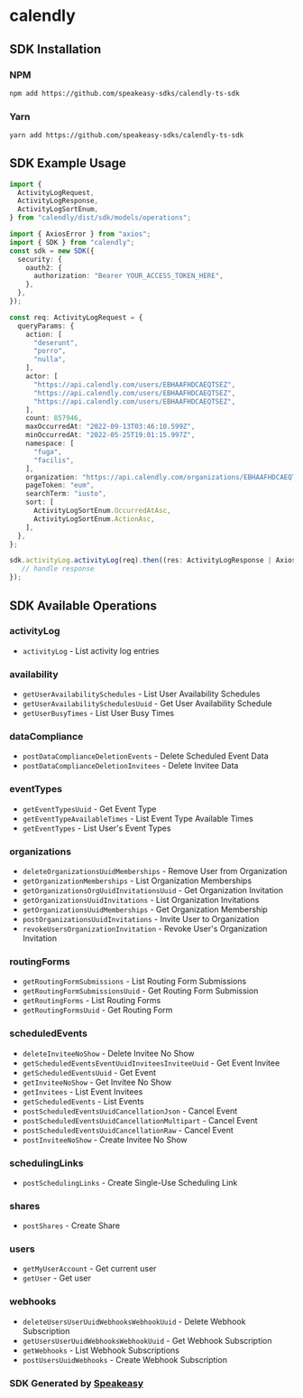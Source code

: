 # calendly

<!-- Start SDK Installation -->
## SDK Installation

### NPM

```bash
npm add https://github.com/speakeasy-sdks/calendly-ts-sdk
```

### Yarn

```bash
yarn add https://github.com/speakeasy-sdks/calendly-ts-sdk
```
<!-- End SDK Installation -->

## SDK Example Usage
<!-- Start SDK Example Usage -->
```typescript
import {
  ActivityLogRequest,
  ActivityLogResponse,
  ActivityLogSortEnum,
} from "calendly/dist/sdk/models/operations";

import { AxiosError } from "axios";
import { SDK } from "calendly";
const sdk = new SDK({
  security: {
    oauth2: {
      authorization: "Bearer YOUR_ACCESS_TOKEN_HERE",
    },
  },
});

const req: ActivityLogRequest = {
  queryParams: {
    action: [
      "deserunt",
      "porro",
      "nulla",
    ],
    actor: [
      "https://api.calendly.com/users/EBHAAFHDCAEQTSEZ",
      "https://api.calendly.com/users/EBHAAFHDCAEQTSEZ",
      "https://api.calendly.com/users/EBHAAFHDCAEQTSEZ",
    ],
    count: 857946,
    maxOccurredAt: "2022-09-13T03:46:10.599Z",
    minOccurredAt: "2022-05-25T19:01:15.997Z",
    namespace: [
      "fuga",
      "facilis",
    ],
    organization: "https://api.calendly.com/organizations/EBHAAFHDCAEQTSEZ",
    pageToken: "eum",
    searchTerm: "iusto",
    sort: [
      ActivityLogSortEnum.OccurredAtAsc,
      ActivityLogSortEnum.ActionAsc,
    ],
  },
};

sdk.activityLog.activityLog(req).then((res: ActivityLogResponse | AxiosError) => {
   // handle response
});
```
<!-- End SDK Example Usage -->

<!-- Start SDK Available Operations -->
## SDK Available Operations


### activityLog

* `activityLog` - List activity log entries

### availability

* `getUserAvailabilitySchedules` - List User Availability Schedules
* `getUserAvailabilitySchedulesUuid` - Get User Availability Schedule
* `getUserBusyTimes` - List User Busy Times

### dataCompliance

* `postDataComplianceDeletionEvents` - Delete Scheduled Event Data
* `postDataComplianceDeletionInvitees` - Delete Invitee Data

### eventTypes

* `getEventTypesUuid` - Get Event Type
* `getEventTypeAvailableTimes` - List Event Type Available Times
* `getEventTypes` - List User's Event Types

### organizations

* `deleteOrganizationsUuidMemberships` - Remove User from Organization
* `getOrganizationMemberships` - List Organization Memberships
* `getOrganizationsOrgUuidInvitationsUuid` - Get Organization Invitation
* `getOrganizationsUuidInvitations` - List Organization Invitations
* `getOrganizationsUuidMemberships` - Get Organization Membership
* `postOrganizationsUuidInvitations` - Invite User to Organization
* `revokeUsersOrganizationInvitation` - Revoke User's Organization Invitation

### routingForms

* `getRoutingFormSubmissions` - List Routing Form Submissions
* `getRoutingFormSubmissionsUuid` - Get Routing Form Submission
* `getRoutingForms` - List Routing Forms
* `getRoutingFormsUuid` - Get Routing Form

### scheduledEvents

* `deleteInviteeNoShow` - Delete Invitee No Show
* `getScheduledEventsEventUuidInviteesInviteeUuid` - Get Event Invitee
* `getScheduledEventsUuid` - Get Event
* `getInviteeNoShow` - Get Invitee No Show
* `getInvitees` - List Event Invitees
* `getScheduledEvents` - List Events
* `postScheduledEventsUuidCancellationJson` - Cancel Event
* `postScheduledEventsUuidCancellationMultipart` - Cancel Event
* `postScheduledEventsUuidCancellationRaw` - Cancel Event
* `postInviteeNoShow` - Create Invitee No Show

### schedulingLinks

* `postSchedulingLinks` - Create Single-Use Scheduling Link

### shares

* `postShares` - Create Share

### users

* `getMyUserAccount` - Get current user
* `getUser` - Get user

### webhooks

* `deleteUsersUserUuidWebhooksWebhookUuid` - Delete Webhook Subscription
* `getUsersUserUuidWebhooksWebhookUuid` - Get Webhook Subscription
* `getWebhooks` - List Webhook Subscriptions
* `postUsersUuidWebhooks` - Create Webhook Subscription
<!-- End SDK Available Operations -->

### SDK Generated by [Speakeasy](https://docs.speakeasyapi.dev/docs/using-speakeasy/client-sdks)

